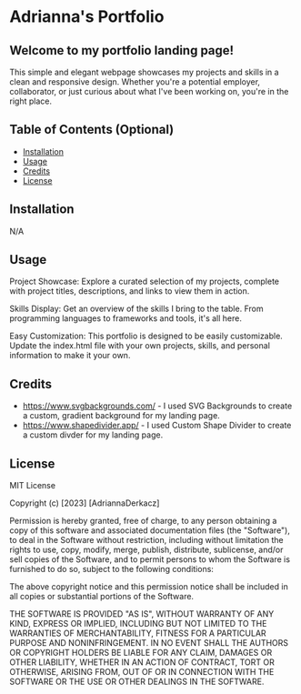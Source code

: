 # Adrianna's Portfolio
## Welcome to my portfolio landing page! 
This simple and elegant webpage showcases my projects and skills in a clean and responsive design. Whether you're a potential employer, collaborator, or just curious about what I've been working on, you're in the right place.

## Table of Contents (Optional)
- [Installation](#installation)
- [Usage](#usage)
- [Credits](#credits)
- [License](#license)

## Installation
N/A

## Usage
Project Showcase: Explore a curated selection of my projects, complete with project titles, descriptions, and links to view them in action.

Skills Display: Get an overview of the skills I bring to the table. From programming languages to frameworks and tools, it's all here.

Easy Customization: This portfolio is designed to be easily customizable. Update the index.html file with your own projects, skills, and personal information to make it your own.

## Credits
- https://www.svgbackgrounds.com/ - I used SVG Backgrounds to create a custom, gradient background for my landing page.
- https://www.shapedivider.app/ - I used Custom Shape Divider to create a custom divder for my landing page.

## License
MIT License

Copyright (c) [2023] [AdriannaDerkacz]

Permission is hereby granted, free of charge, to any person obtaining a copy
of this software and associated documentation files (the "Software"), to deal in the Software without restriction, including without limitation the rights to use, copy, modify, merge, publish, distribute, sublicense, and/or sell copies of the Software, and to permit persons to whom the Software is
furnished to do so, subject to the following conditions:

The above copyright notice and this permission notice shall be included in all copies or substantial portions of the Software.

THE SOFTWARE IS PROVIDED "AS IS", WITHOUT WARRANTY OF ANY KIND, EXPRESS OR
IMPLIED, INCLUDING BUT NOT LIMITED TO THE WARRANTIES OF MERCHANTABILITY,
FITNESS FOR A PARTICULAR PURPOSE AND NONINFRINGEMENT. IN NO EVENT SHALL THE
AUTHORS OR COPYRIGHT HOLDERS BE LIABLE FOR ANY CLAIM, DAMAGES OR OTHER
LIABILITY, WHETHER IN AN ACTION OF CONTRACT, TORT OR OTHERWISE, ARISING FROM, OUT OF OR IN CONNECTION WITH THE SOFTWARE OR THE USE OR OTHER DEALINGS IN THE SOFTWARE.